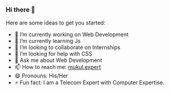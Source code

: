 ### Hi there 👋


<!--**mukul-web/mukul-web** is a ✨ _special_ ✨ repository because its `README.md` (this file) appears on your GitHub profile.-->

Here are some ideas to get you started:

- 🔭 I’m currently working on Web Development
- 🌱 I’m currently learning Js
- 👯 I’m looking to collaborate on Internships
- 🤔 I’m looking for help with CSS
- 💬 Ask me about Web Development
- 📫 How to reach me: [mukul.expert](mukul.expert)
- 😄 Pronouns: His/Her
- ⚡ Fun fact: I am a Telecom Expert with Computer Expertise.
